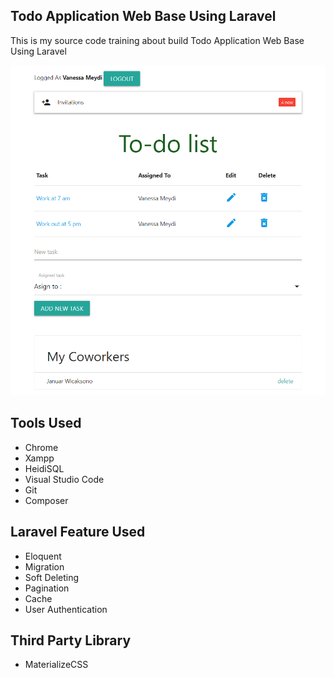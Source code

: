 <p align="center">
	<h2>Todo Application Web Base Using Laravel</h2>
</p>

This is my source code training about build Todo Application Web Base Using Laravel

<img src="laravel_todoapps_sc.png">

<p align="center">
	<h2>Tools Used</h2>
</p>

<ul>
	<li>Chrome</li>
	<li>Xampp</li>
	<li>HeidiSQL</li>
	<li>Visual Studio Code</li>
	<li>Git</li>
	<li>Composer</li>
</ul>

<p align="center">
	<h2>Laravel Feature Used</h2>
</p>

<ul>
	<li>Eloquent</li>
	<li>Migration</li>
	<li>Soft Deleting</li>
	<li>Pagination</li>
	<li>Cache</li>
	<li>User Authentication</li>
</ul>

<p align="center">
	<h2>Third Party Library</h2>
</p>

<ul>
	<li>MaterializeCSS</li>
</ul>
